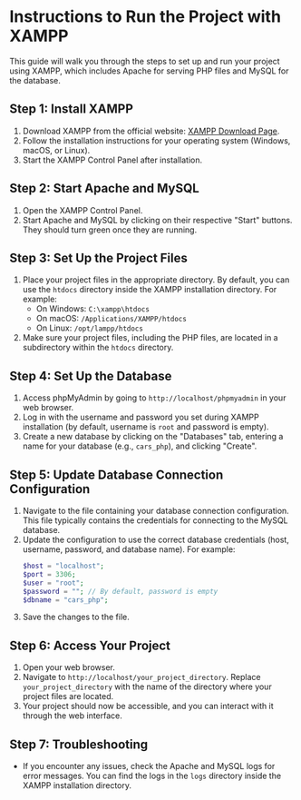 # Instructions to Run the Project with XAMPP

This guide will walk you through the steps to set up and run your project using XAMPP, which includes Apache for serving PHP files and MySQL for the database.

## Step 1: Install XAMPP

1. Download XAMPP from the official website: [XAMPP Download Page](https://www.apachefriends.org/index.html).
2. Follow the installation instructions for your operating system (Windows, macOS, or Linux).
3. Start the XAMPP Control Panel after installation.

## Step 2: Start Apache and MySQL

1. Open the XAMPP Control Panel.
2. Start Apache and MySQL by clicking on their respective "Start" buttons. They should turn green once they are running.

## Step 3: Set Up the Project Files

1. Place your project files in the appropriate directory. By default, you can use the `htdocs` directory inside the XAMPP installation directory. For example:
   - On Windows: `C:\xampp\htdocs`
   - On macOS: `/Applications/XAMPP/htdocs`
   - On Linux: `/opt/lampp/htdocs`
2. Make sure your project files, including the PHP files, are located in a subdirectory within the `htdocs` directory.

## Step 4: Set Up the Database

1. Access phpMyAdmin by going to `http://localhost/phpmyadmin` in your web browser.
2. Log in with the username and password you set during XAMPP installation (by default, username is `root` and password is empty).
3. Create a new database by clicking on the "Databases" tab, entering a name for your database (e.g., `cars_php`), and clicking "Create".

## Step 5: Update Database Connection Configuration

1. Navigate to the file containing your database connection configuration. This file typically contains the credentials for connecting to the MySQL database.
2. Update the configuration to use the correct database credentials (host, username, password, and database name). For example:
   ```php
   $host = "localhost";
   $port = 3306;
   $user = "root";
   $password = ""; // By default, password is empty
   $dbname = "cars_php";
   ```
3. Save the changes to the file.


## Step 6: Access Your Project

1. Open your web browser.
2. Navigate to `http://localhost/your_project_directory`. Replace `your_project_directory` with the name of the directory where your project files are located.
3. Your project should now be accessible, and you can interact with it through the web interface.

## Step 7: Troubleshooting

- If you encounter any issues, check the Apache and MySQL logs for error messages. You can find the logs in the `logs` directory inside the XAMPP installation directory.

```
